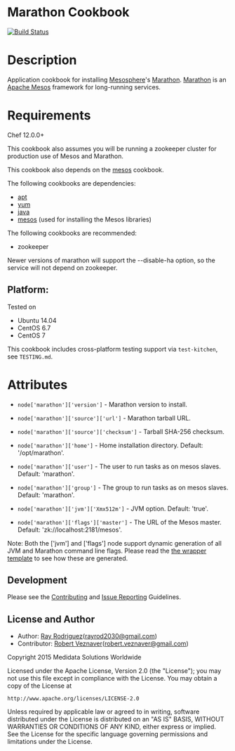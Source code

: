 Marathon Cookbook
=================
[![Build Status](https://secure.travis-ci.org/mdsol/marathon_cookbook.png?branch=master)](http://travis-ci.org/mdsol/marathon_cookbook)

Description
===========

Application cookbook for installing [Mesosphere][]'s [Marathon][].
[Marathon][] is an [Apache Mesos][] framework for long-running services.


Requirements
============

Chef 12.0.0+

This cookbook also assumes you will be running a zookeeper cluster for
production use of Mesos and Marathon.

This cookbook also depends on the [mesos][] cookbook.

The following cookbooks are dependencies:
* [apt][]
* [yum][]
* [java][]
* [mesos][] (used for installing the Mesos libraries)

The following cookbooks are recommended:
* zookeeper

Newer versions of marathon will support the --disable-ha option, so the
service will not depend on zookeeper.

## Platform:

Tested on

* Ubuntu 14.04
* CentOS 6.7
* CentOS 7

This cookbook includes cross-platform testing support via `test-kitchen`, see
`TESTING.md`.


Attributes
==========


* `node['marathon']['version']` - Marathon version to install.
* `node['marathon']['source']['url']` - Marathon tarball URL.
* `node['marathon']['source']['checksum']` - Tarball SHA-256 checksum.

* `node['marathon']['home']` - Home installation directory. Default: '/opt/marathon'.
* `node['marathon']['user']` - The user to run tasks as on mesos slaves. Default: 'marathon'.
* `node['marathon']['group']` - The group to run tasks as on mesos slaves. Default: 'marathon'.

* `node['marathon']['jvm']['Xmx512m']` - JVM option. Default: 'true'.

* `node['marathon']['flags']['master']` - The URL of the Mesos master. Default: 'zk://localhost:2181/mesos'.

Note: Both the ['jvm'] and ['flags'] node support dynamic generation of all JVM
and Marathon command line flags. Please read the [the wrapper template](templates/default/wrapper.erb)
to see how these are generated.

Development
-----------
Please see the [Contributing](CONTRIBUTING.md) and [Issue Reporting](ISSUES.md) Guidelines.

## License and Author

* Author: [Ray Rodriguez](https://github.com/rayrod2030)(rayrod2030@gmail.com)
* Contributor: [Robert Veznaver](https://github.com/rveznaver)(robert.veznaver@gmail.com)

Copyright 2015 Medidata Solutions Worldwide

Licensed under the Apache License, Version 2.0 (the "License"); you may not use 
this file except in compliance with the License. You may obtain a copy of the 
License at

    http://www.apache.org/licenses/LICENSE-2.0

Unless required by applicable law or agreed to in writing, software distributed 
under the License is distributed on an "AS IS" BASIS, WITHOUT WARRANTIES OR 
CONDITIONS OF ANY KIND, either express or implied. See the License for the 
specific language governing permissions and limitations under the License.

[Apache Mesos]: http://mesos.apache.org
[Netflix Exhibitor]: https://github.com/Netflix/exhibitor
[Mesosphere]: http://mesosphere.io
[Marathon]: http://mesosphere.github.io/marathon
[exhibitor]: https://github.com/SimpleFinance/chef-exhibitor
[apt]: https://github.com/opscode-cookbooks/apt
[yum]: https://github.com/chef-cookbooks/yum
[java]: https://github.com/agileorbit-cookbooks/java
[mesos]: https://github.com/mdsol/mesos_cookbook
